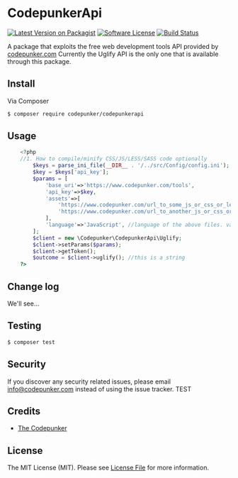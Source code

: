 # CodepunkerApi

[![Latest Version on Packagist][ico-version]][link-packagist]
[![Software License][ico-license]](LICENSE.md)
[![Build Status][ico-travis]][link-travis]

A package that exploits the free web development tools API provided by [codepunker.com](https://www.codepunker.com/tools)
Currently the Uglify API is the only one that is available through this package.

## Install

Via Composer

``` bash
$ composer require codepunker/codepunkerapi
```

## Usage

``` php
    <?php
    //1. How to compile/minify CSS/JS/LESS/SASS code optionally 
        $keys = parse_ini_file(__DIR__ . '/../src/Config/config.ini');
        $key = $keys['api_key'];
        $params = [
            'base_uri'=>'https://www.codepunker.com/tools',
            'api_key'=>$key,
            'assets'=>[
                'https://www.codepunker.com/url_to_some_js_or_css_or_less_or_sass_file',
                'https://www.codepunker.com/url_to_another_js_or_css_or_less_or_sass_file'
            ],
            'language'=>'JavaScript', //language of the above files. valid values: 'JavaScript' or 'CSS' or 'LESS' or 'SASS'
        ];
        $client = new \Codepunker\CodepunkerApi\Uglify;
        $client->setParams($params);
        $client->getToken();
        $outcome = $client->uglify(); //this is a string
    ?>
```

## Change log

We'll see...

## Testing

``` bash
$ composer test
```

## Security

If you discover any security related issues, please email info@codepunker.com instead of using the issue tracker.
TEST

## Credits

- [The Codepunker](https://www.codepunker.com)

## License

The MIT License (MIT). Please see [License File](LICENSE.md) for more information.

[ico-version]: https://img.shields.io/packagist/v/codepunker/codepunkerapi.svg?style=flat-square
[ico-license]: https://img.shields.io/badge/license-MIT-brightgreen.svg?style=flat-square
[ico-travis]: https://img.shields.io/travis/the-codepunker/codepunker-api/master.svg?style=flat-square

[link-packagist]: https://packagist.org/packages/codepunker/codepunkerapi
[link-travis]: https://travis-ci.org/the-codepunker/codepunker-api
